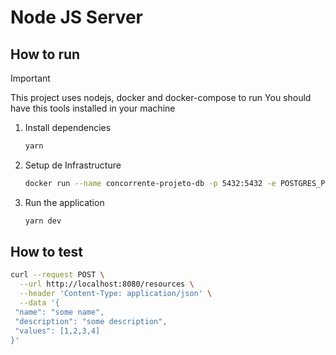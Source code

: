 # Node JS Server

## How to run

> [!IMPORTANT]
> This project uses nodejs, docker and docker-compose to run
> You should have this tools installed in your machine

1. Install dependencies

    ```bash
    yarn
    ```

2. Setup de Infrastructure

    ```bash
    docker run --name concorrente-projeto-db -p 5432:5432 -e POSTGRES_PASSWORD=postgres -d postgres
    ```

3. Run the application

    ```bash
    yarn dev
    ```

<!-- > [!NOTE]
> You should turn off the application before turn off the infrastructure at end
> do this running `docker-compose down` -->

## How to test

```bash
curl --request POST \
  --url http://localhost:8080/resources \
  --header 'Content-Type: application/json' \
  --data '{
 "name": "some name",
 "description": "some description",
 "values": [1,2,3,4]
}'
```

